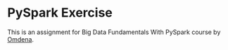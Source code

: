 # PySpark Exercise

This is an assignment for Big Data Fundamentals With PySpark course by [Omdena](https://www.omdena.com).
